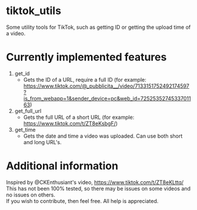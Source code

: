 # tiktok_utils
Some utility tools for TikTok, such as getting ID or getting the upload time of a video.

# Currently implemented features
1. get_id
   - Gets the ID of a URL, require a full ID (for example: https://www.tiktok.com/@_pubblicita__/video/7133151752492174597?is_from_webapp=1&sender_device=pc&web_id=7252535274533701163)
2. get_full_url
   - Gets the full URL of a short URL (for example: https://www.tiktok.com/t/ZT8eKsbgF/)
3. get_time
   - Gets the date and time a video was uploaded. Can use both short and long URL's.

# Additional information
Inspired by @CKEnthusiant's video, https://www.tiktok.com/t/ZT8eKLttq/ <br>
This has not been 100% tested, so there may be issues on some videos and no issues on others. <br>
If you wish to contribute, then feel free. All help is appreciated.
